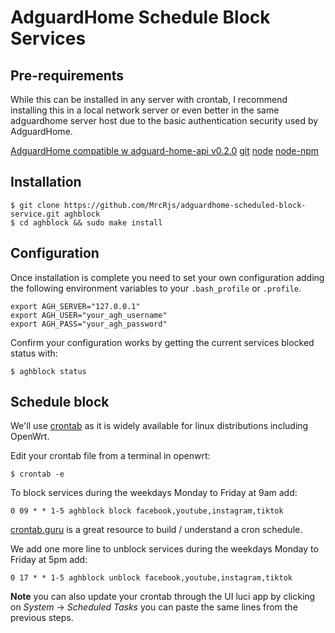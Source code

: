 # AdguardHome Schedule Block Services

## Pre-requirements

While this can be installed in any server with crontab, I recommend installing this in a local network server or even better in the same adguardhome server host due to the basic authentication security used by AdguardHome.

[AdguardHome compatible w adguard-home-api v0.2.0](https://github.com/AdguardTeam/AdGuardHome#api)
[git](https://openwrt.org/packages/pkgdata/git)
[node](https://openwrt.org/packages/pkgdata/node)
[node-npm](https://openwrt.org/packages/pkgdata/node-npm)

## Installation

```
$ git clone https://github.com/MrcRjs/adguardhome-scheduled-block-service.git aghblock
$ cd aghblock && sudo make install
```

## Configuration

Once installation is complete you need to set your own configuration adding the following environment variables to your `.bash_profile` or `.profile`.

```
export AGH_SERVER="127.0.0.1"
export AGH_USER="your_agh_username"
export AGH_PASS="your_agh_password"
```

Confirm your configuration works by getting the current services blocked status with:

```
$ aghblock status
```

## Schedule block

We'll use [crontab](https://pubs.opengroup.org/onlinepubs/9699919799/utilities/crontab.html) as it is widely available for linux distributions including OpenWrt.

Edit your crontab file from a terminal in openwrt:

```
$ crontab -e
```

To block services during the weekdays Monday to Friday at 9am add:

```
0 09 * * 1-5 aghblock block facebook,youtube,instagram,tiktok
```

[crontab.guru](https://crontab.guru/#0_09_*_*_1-5) is a great resource to build / understand a cron schedule.

We add one more line to unblock services during the weekdays Monday to Friday at 5pm add:

```
0 17 * * 1-5 aghblock unblock facebook,youtube,instagram,tiktok
```

**Note** you can also update your crontab through the UI luci app by clicking on _System_ -> _Scheduled Tasks_ you can paste the same lines from the previous steps.
